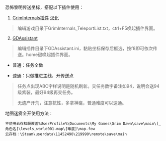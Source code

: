恐怖黎明传送坐标，搭配以下插件使用：

1. [GrimInternals插件](https://forums.crateentertainment.com/t/tool-grim-internals/38773)
   [汉化](https://bbs.3dmgame.com/thread-6161600-1-1.html)

> 编辑游戏目录下GrimInternals_TeleportList.txt，ctrl+F5唤起插件界面。

2. [GDAssistant](https://bbs.3dmgame.com/thread-6058426-1-1.html)

> 编辑插件目录下GDAssistant.ini，黏贴坐标保存后框选，按f8即可依次传送。home键唤起插件界面。

- 普通：任务全做

- 速通：只做推进主线，开传送点

> 任务点出现ABC字样说明是随机刷新。交任务数字备注如94，说明会送94级紫装，最好94级再交任务。
>
> 无遗产开荒，注意抗性，多拿神龛，普通难度可以速通。



地图迷雾全开使用方法：

```
不使用云存档既覆盖%UserProfile%\Documents\My Games\Grim Dawn\save\main\[_角色名]\levels_world001.map\[难度]\map.fow
云存档：\Steam\userdata\11452490\219990\remote\save\main
```

